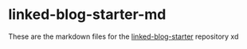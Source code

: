 # linked-blog-starter-md
These are the markdown files for the [linked-blog-starter](https://github.com/matthewwong525/linked-blog-starter) repository
xd